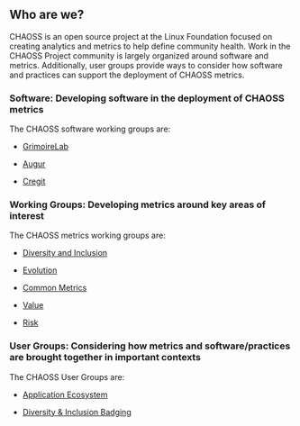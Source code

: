 ## Who are we?

CHAOSS is an open source project at the Linux Foundation focused on creating analytics and metrics to help define community health. Work in the CHAOSS Project community is largely organized around software and metrics. Additionally, user groups provide ways to consider how software and practices can support the deployment of CHAOSS metrics. 

### Software: Developing software in the deployment of CHAOSS metrics

The CHAOSS software working groups are: 

- [GrimoireLab](https://github.com/chaoss/grimoirelab)

- [Augur](https://github.com/chaoss/augur)

- [Cregit](https://github.com/cregit/cregit)


### Working Groups: Developing metrics around key areas of interest

The CHAOSS metrics working groups are:

- [Diversity and Inclusion](https://github.com/chaoss/wg-diversity-inclusion)

- [Evolution](https://github.com/chaoss/wg-evolution)

- [Common Metrics](https://github.com/chaoss/metrics)

- [Value](https://github.com/chaoss/wg-value)

- [Risk](https://github.com/chaoss/wg-risk)


### User Groups: Considering how metrics and software/practices are brought together in important contexts

The CHAOSS User Groups are: 

- [Application Ecosystem ](https://github.com/chaoss/wg-app-ecosystem)

- [Diversity & Inclusion Badging](https://github.com/badging)
